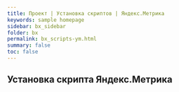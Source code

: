 ```yaml
---
title: Проект | Установка скриптов | Яндекс.Метрика
keywords: sample homepage
sidebar: bx_sidebar
folder: bx
permalink: bx_scripts-ym.html
summary: false
toc: false
---
```


## Установка скрипта Яндекс.Метрика

